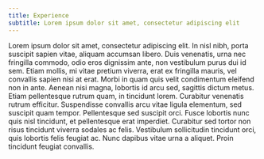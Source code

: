 ```yaml
---
title: Experience
subtitle: Lorem ipsum dolor sit amet, consectetur adipiscing elit
---
```


Lorem ipsum dolor sit amet, consectetur adipiscing elit. In nisl nibh, porta suscipit sapien vitae, aliquam accumsan libero. Duis venenatis, urna nec fringilla commodo, odio eros dignissim ante, non vestibulum purus dui id sem. Etiam mollis, mi vitae pretium viverra, erat ex fringilla mauris, vel convallis sapien nisi at erat. Morbi in quam quis velit condimentum eleifend non in ante. Aenean nisi magna, lobortis id arcu sed, sagittis dictum metus. Etiam pellentesque rutrum quam, in tincidunt lorem. Curabitur venenatis rutrum efficitur. Suspendisse convallis arcu vitae ligula elementum, sed suscipit quam tempor. Pellentesque sed suscipit orci. Fusce lobortis nunc quis nisl tincidunt, et pellentesque erat imperdiet. Curabitur sed tortor non risus tincidunt viverra sodales ac felis. Vestibulum sollicitudin tincidunt orci, quis lobortis felis feugiat ac. Nunc dapibus vitae urna a aliquet. Proin tincidunt feugiat convallis.
